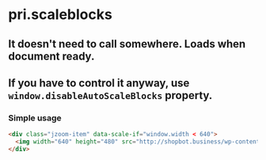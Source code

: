 # pri.scaleblocks

## It doesn't need to call somewhere. Loads when document ready.
## If you have to control it anyway, use `window.disableAutoScaleBlocks` property.

### Simple usage
```html
<div class="jzoom-item" data-scale-if="window.width < 640">
  <img width="640" height="480" src="http://shopbot.business/wp-content/uploads/Google-Pixel-4.jpg">
</div>
```
